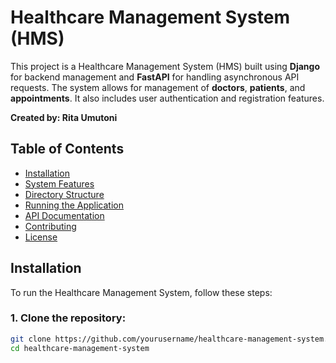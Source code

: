 # Healthcare Management System (HMS)

This project is a Healthcare Management System (HMS) built using **Django** for backend management and **FastAPI** for handling asynchronous API requests. The system allows for management of **doctors**, **patients**, and **appointments**. It also includes user authentication and registration features.

**Created by: Rita Umutoni**

## Table of Contents
- [Installation](#installation)
- [System Features](#system-features)
- [Directory Structure](#directory-structure)
- [Running the Application](#running-the-application)
- [API Documentation](#api-documentation)
- [Contributing](#contributing)
- [License](#license)

## Installation

To run the Healthcare Management System, follow these steps:

### 1. Clone the repository:
```bash
git clone https://github.com/yourusername/healthcare-management-system.git
cd healthcare-management-system

